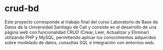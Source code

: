 # crud-bd
Este proyecto corresponde al trabajo final del curso Laboratorio de Base de Datos de la Universidad Santiago de Cali y consiste en el desarrollo de una página web con funcionalidad CRUD (Crear, Leer, Actualizar y Eliminar) utilizando PHP y MySQL, permitiendo aplicar los conocimientos adquiridos sobre modelado de datos, consultas SQL e integración con entornos web.